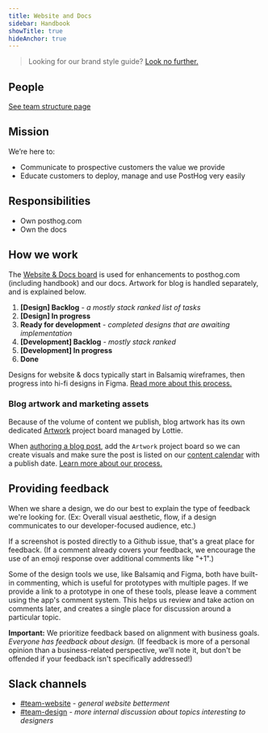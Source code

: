 ```yaml
---
title: Website and Docs
sidebar: Handbook
showTitle: true
hideAnchor: true
---
```


> Looking for our brand style guide? [Look no further.](/handbook/company/branding)

## People

[See team structure page](/handbook/people/team-structure/team-structure)

## Mission

We’re here to:

- Communicate to prospective customers the value we provide
- Educate customers to deploy, manage and use PostHog very easily

## Responsibilities

- Own posthog.com
- Own the docs

## How we work

The [Website & Docs board](https://github.com/orgs/PostHog/projects/13) is used for enhancements to posthog.com (including handbook) and our docs. Artwork for blog is handled separately, and is explained below.

1. **[Design] Backlog** _- a mostly stack ranked list of tasks_
1. **[Design] In progress**
1. **Ready for development** _- completed designs that are awaiting implementation_
1. **[Development] Backlog** _- mostly stack ranked_
1. **[Development] In progress**
1. **Done**

Designs for website & docs typically start in Balsamiq wireframes, then progress into hi-fi designs in Figma. [Read more about this process.](/handbook/company/website-design-process)

### Blog artwork and marketing assets

Because of the volume of content we publish, blog artwork has its own dedicated [Artwork](https://github.com/orgs/PostHog/projects/14) project board managed by Lottie.

When [authoring a blog post](/handbook/growth/marketing/blog), add the `Artwork` project board so we can create visuals and make sure the post is listed on our [content calendar](https://docs.google.com/spreadsheets/d/1-6QYxi46d5y88BQ8vdGWmgrFZBbCMs1CAIc5JGLuf4Y/edit) with a publish date. [Learn more about our process.](/handbook/growth/marketing/exporting-blog-post-image)

## **Providing feedback**

When we share a design, we do our best to explain the type of feedback we're looking for. (Ex: Overall visual aesthetic, flow, if a design communicates to our developer-focused audience, etc.)

If a screenshot is posted directly to a Github issue, that's a great place for feedback. (If a comment already covers your feedback, we encourage the use of an emoji response over additional comments like "+1".)

Some of the design tools we use, like Balsamiq and Figma, both have built-in commenting, which is useful for prototypes with multiple pages. If we provide a link to a prototype in one of these tools, please leave a comment using the app's comment system. This helps us review and take action on comments later, and creates a single place for discussion around a particular topic.

**Important:** We prioritize feedback based on alignment with business goals. _Everyone has feedback about design._ (If feedback is more of a personal opinion than a business-related perspective, we’ll note it, but don't be offended if your feedback isn't specifically addressed!)

## Slack channels

- [#team-website](https://posthog.slack.com/messages/team-website) _- general website betterment_
- [#team-design](https://posthog.slack.com/messages/team-design) _- more internal discussion about topics interesting to designers_